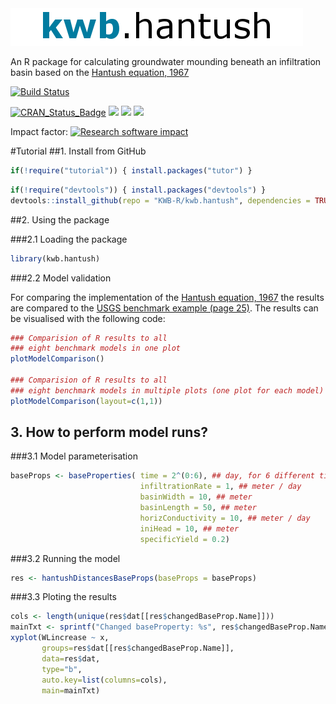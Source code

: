 
<img src="kwb_hantush.png" alt="kwb.hantush" />
  
An R package for calculating groundwater mounding beneath an infiltration basin
based on the [Hantush equation, 1967](http://doi.org/10.1029/WR003i001p00227)

[![Build Status](https://travis-ci.org/KWB-R/kwb.hantush.svg?branch=master)](https://travis-ci.org/KWB-R/kwb.hantush)

[![CRAN_Status_Badge](http://www.r-pkg.org/badges/version/kwb.hantush)](http://cran.r-project.org/package=kwb.hantush)
[![](http://cranlogs.r-pkg.org/badges/grand-total/kwb.hantush)](http://cran.rstudio.com/web/packages/kwb.hantush/index.html)
[![](http://cranlogs.r-pkg.org/badges/kwb.hantush)](http://cran.rstudio.com/web/packages/kwb.hantush/index.html)
[![](http://cranlogs.r-pkg.org/badges/last-week/kwb.hantush)](http://cran.rstudio.com/web/packages/kwb.hantush/index.html)

Impact factor: [![Research software impact](http://depsy.org/api/package/cran/kwb.hantush/badge.svg)](http://depsy.org/package/r/kwb.hantush)


#Tutorial
##1. Install from GitHub 

```r include=FALSE
if(!require("tutorial")) { install.packages("tutor") }
```

```r
if(!require("devtools")) { install.packages("devtools") }
devtools::install_github(repo = "KWB-R/kwb.hantush", dependencies = TRUE)
```

##2. Using the package 

###2.1 Loading the package

```r
library(kwb.hantush)
```

###2.2 Model validation
 
For comparing the implementation of the [Hantush equation, 1967](http://doi.org/10.1029/WR003i001p00227) the results are 
compared to the [USGS benchmark example (page 25)](http://pubs.usgs.gov/sir/2010/5102/support/sir2010-5102.pdf). The results can be visualised with the following code:

```r
### Comparision of R results to all 
### eight benchmark models in one plot
plotModelComparison()

### Comparision of R results to all 
### eight benchmark models in multiple plots (one plot for each model)
plotModelComparison(layout=c(1,1))
```

## 3. How to perform model runs?

###3.1 Model parameterisation

```r
baseProps <- baseProperties( time = 2^(0:6), ## day, for 6 different times !
                             infiltrationRate = 1, ## meter / day
                             basinWidth = 10, ## meter
                             basinLength = 50, ## meter
                             horizConductivity = 10, ## meter / day
                             iniHead = 10, ## meter
                             specificYield = 0.2)
```

###3.2 Running the model

```r
res <- hantushDistancesBaseProps(baseProps = baseProps)
```

###3.3 Ploting the results

```r
cols <- length(unique(res$dat[[res$changedBaseProp.Name]]))
mainTxt <- sprintf("Changed baseProperty: %s", res$changedBaseProp.Name)
xyplot(WLincrease ~ x,
       groups=res$dat[[res$changedBaseProp.Name]],
       data=res$dat,
       type="b",
       auto.key=list(columns=cols),
       main=mainTxt)

```
